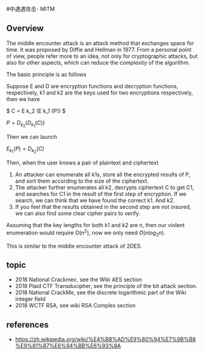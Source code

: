 #中遇遇攻击- MITM


## Overview


The middle encounter attack is an attack method that exchanges space for time. It was proposed by Diffie and Hellman in 1977. From a personal point of view, people refer more to an idea, not only for cryptographic attacks, but also for other aspects, which can reduce the complexity of the algorithm.


The basic principle is as follows


Suppose E and D are encryption functions and decryption functions, respectively, k1 and k2 are the keys used for two encryptions respectively, then we have


$ C = E k_2 (E k_1 (P)) $


$P=D_{k_2}(D_{k_1}(C))$



Then we can launch


$E_{k_1}(P)=D_{k_2}(C)$



Then, when the user knows a pair of plaintext and ciphertext


1. An attacker can enumerate all k1s, store all the encrypted results of P, and sort them according to the size of the ciphertext.
2. The attacker further enumerates all k2, decrypts ciphertext C to get C1, and searches for C1 in the result of the first step of encryption. If we search, we can think that we have found the correct k1. And k2.
3. If you feel that the results obtained in the second step are not insured, we can also find some clear cipher pairs to verify.


Assuming that the key lengths for both k1 and k2 are n, then our violent enumeration would require $O(n^2)$, now we only need $O(n log_2n)$.


This is similar to the middle encounter attack of 2DES.


## topic


- 2018 National Crackmec, see the Wiki AES section
- 2018 Plaid CTF Transducipher, see the principle of the bit attack section.
- 2018 National CrackMe, see the discrete logarithmic part of the Wiki integer field
- 2018 WCTF RSA, see wiki RSA Complex section


## references


- https://zh.wikipedia.org/wiki/%E4%B8%AD%E9%80%94%E7%9B%B8%E9%81%87%E6%94%BB%E6%93%8A


